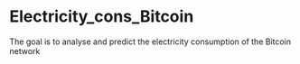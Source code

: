# Electricity_cons_Bitcoin
The goal is to analyse and predict the electricity consumption of the Bitcoin network
